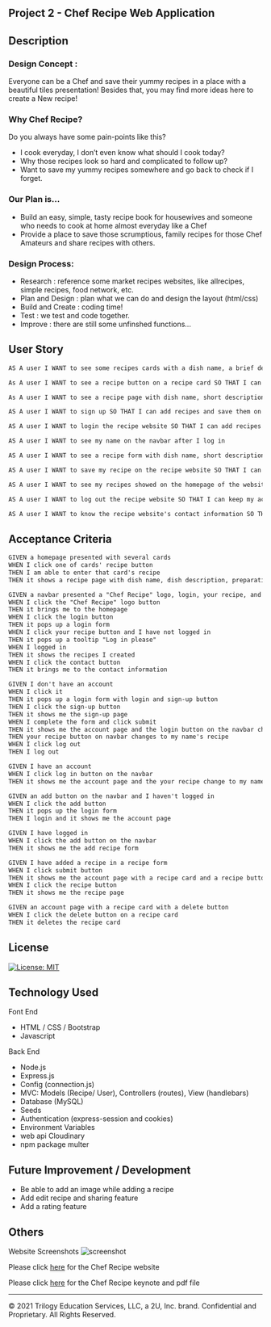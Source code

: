 ## Project 2 - Chef Recipe Web Application

## Description

### Design Concept :

Everyone can be a Chef and save their yummy recipes in a place with a beautiful tiles presentation! Besides that, you may find more ideas here to create a New recipe!

### Why Chef Recipe?

Do you always have some pain-points like this?

- I cook everyday, I don’t even know what should I cook today?
- Why those recipes look so hard and complicated to follow up?
- Want to save my yummy recipes somewhere and go back to check if I forget.

### Our Plan is…

- Build an easy, simple, tasty recipe book for housewives and someone who needs to cook at home almost everyday like a Chef
- Provide a place to save those scrumptious, family recipes for those Chef Amateurs and share recipes with others.

### Design Process:

- Research : reference some market recipes websites, like allrecipes, simple recipes, food network, etc.
- Plan and Design : plan what we can do and design the layout (html/css)
- Build and Create : coding time!
- Test : we test and code together.
- Improve : there are still some unfinshed functions...

## User Story

```md
AS A user I WANT to see some recipes cards with a dish name, a brief description and chef name SO THAT I can have an idea about what I can cook today

As A user I WANT to see a recipe button on a recipe card SO THAT I can click it to enter a recipe page

As A user I WANT to see a recipe page with dish name, short description, prep and cooking time, ingredients, directions, and nutrition facts

AS A user I WANT to sign up SO THAT I can add recipes and save them on the recipe website

AS A user I WANT to login the recipe website SO THAT I can add recipes and save them on the recipe website

AS A user I WANT to see my name on the navbar after I log in

AS A user I WANT to see a recipe form with dish name, short description, prep and cooking time, ingredients, directions, and nutrition facts colums SO THAT I can add a recipe

AS A user I WANT to save my recipe on the recipe website SO THAT I can go back to check my recipes whenever I want

AS A user I WANT to see my recipes showed on the homepage of the website SO THAT I can share my recipes with others

AS A user I WANT to log out the recipe website SO THAT I can keep my account safe

AS A user I WANT to know the recipe website's contact information SO THAT I can contact the recipe website
```

## Acceptance Criteria

```md
GIVEN a homepage presented with several cards
WHEN I click one of cards' recipe button
THEN I am able to enter that card's recipe
THEN it shows a recipe page with dish name, dish description, preparation & cooking time, ingredients, directions with 4 steps, and then nutrition facts

GIVEN a navbar presented a "Chef Recipe" logo, login, your recipe, and contact buttons
WHEN I click the "Chef Recipe" logo button
THEN it brings me to the homepage
WHEN I click the login button
THEN it pops up a login form
WHEN I click your recipe button and I have not logged in
THEN it pops up a tooltip "Log in please"
WHEN I logged in
THEN it shows the recipes I created
WHEN I click the contact button
THEN it brings me to the contact information

GIVEN I don't have an account
WHEN I click it
THEN it pops up a login form with login and sign-up button
THEN I click the sign-up button
THEN it shows me the sign-up page
WHEN I complete the form and click submit
THEN it shows me the account page and the login button on the navbar changes to log out
THEN your recipe button on navbar changes to my name's recipe  
WHEN I click log out
THEN I log out

GIVEN I have an account
WHEN I click log in button on the navbar
THEN it shows me the account page and the your recipe change to my name's recipe

GIVEN an add button on the navbar and I haven't logged in
WHEN I click the add button
THEN it pops up the login form
THEN I login and it shows me the account page

GIVEN I have logged in
WHEN I click the add button on the navbar
THEN it shows me the add recipe form

GIVEN I have added a recipe in a recipe form
WHEN I click submit button
THEN it shows me the account page with a recipe card and a recipe button
WHEN I click the recipe button
THEN it shows me the recipe page

GIVEN an account page with a recipe card with a delete button
WHEN I click the delete button on a recipe card
THEN it deletes the recipe card
```

## License

[![License: MIT](https://img.shields.io/badge/License-MIT-yellow.svg)](https://opensource.org/licenses/MIT)

## Technology Used

Font End

- HTML / CSS / Bootstrap
- Javascript

Back End

- Node.js
- Express.js
- Config (connection.js)
- MVC: Models (Recipe/ User), Controllers (routes), View (handlebars)
- Database (MySQL)
- Seeds
- Authentication (express-session and cookies)
- Environment Variables
- web api Cloudinary
- npm package multer

## Future Improvement / Development

- Be able to add an image while adding a recipe
- Add edit recipe and sharing feature
- Add a rating feature

## Others

Website Screenshots
![screenshot](./assets/chef-recipe-1.herokuapp.com_.png)

Please click [here](https://chef-recipe-1.herokuapp.com/) for the Chef Recipe website

Please click [here](https://drive.google.com/drive/folders/1X7Lffj1-SK8XnmeGp2y7EchXb7nExpmG?usp=sharing) for the Chef Recipe keynote and pdf file

---

© 2021 Trilogy Education Services, LLC, a 2U, Inc. brand. Confidential and Proprietary. All Rights Reserved.
